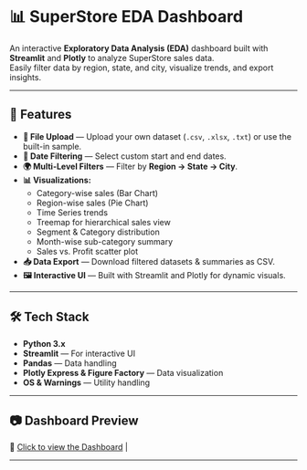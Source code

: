 # 📊 SuperStore EDA Dashboard

An interactive **Exploratory Data Analysis (EDA)** dashboard built with **Streamlit** and **Plotly** to analyze SuperStore sales data.  
Easily filter data by region, state, and city, visualize trends, and export insights.

---

## 🚀 Features

- **📂 File Upload** — Upload your own dataset (`.csv`, `.xlsx`, `.txt`) or use the built-in sample.
- **📅 Date Filtering** — Select custom start and end dates.
- **🌍 Multi-Level Filters** — Filter by **Region → State → City**.
- **📊 Visualizations:**
  - Category-wise sales (Bar Chart)
  - Region-wise sales (Pie Chart)
  - Time Series trends
  - Treemap for hierarchical sales view
  - Segment & Category distribution
  - Month-wise sub-category summary
  - Sales vs. Profit scatter plot
- **📥 Data Export** — Download filtered datasets & summaries as CSV.
- **🖼 Interactive UI** — Built with Streamlit and Plotly for dynamic visuals.

---

## 🛠 Tech Stack

- **Python 3.x**
- **Streamlit** — For interactive UI
- **Pandas** — Data handling
- **Plotly Express & Figure Factory** — Data visualization
- **OS & Warnings** — Utility handling

---

## 📷 Dashboard Preview

 🔗 [Click to view the Dashboard](https://superstore-eda-dashboard-aykftvcpkawkqsj5fevvsz.streamlit.app) |

---


